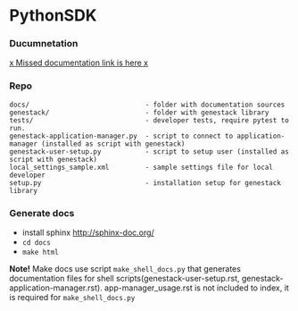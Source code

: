 # PythonSDK

### Ducumnetation

   [x Missed documentation link is here x]()

### Repo

  ```
  docs/                             - folder with documentation sources
  genestack/                        - folder with genestack library
  tests/                            - developer tests, require pytest to run.
  genestack-application-manager.py  - script to connect to application-manager (installed as script with genestack)
  genestack-user-setup.py           - script to setup user (installed as script with genestack)
  local_settings_sample.xml         - sample settings file for local developer
  setup.py                          - installation setup for genestack library
  ```


### Generate docs

 - install sphinx http://sphinx-doc.org/
 - `cd docs`
 - `make html`

 **Note!** Make docs use script `make_shell_docs.py` that generates documentation files for shell scripts(genestack-user-setup.rst, genestack-application-manager.rst). 
 app-manager_usage.rst is not included to index, it is required for `make_shell_docs.py`



